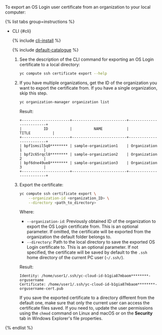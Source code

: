 To export an OS Login user certificate from an organization to your local computer:

{% list tabs group=instructions %}

- CLI {#cli}

  {% include [cli-install](../cli-install.md) %}

  {% include [default-catalogue](../default-catalogue.md) %}

  1. See the description of the CLI command for exporting an OS Login certificate to a local directory:

      ```bash
      yc compute ssh certificate export --help
      ```

  1. If you have multiple organizations, get the ID of the organization you want to export the certificate from. If you have a single organization, skip this step.

      ```bash
      yc organization-manager organization list
      ```

      Result:

      ```text
      +----------------------+-------------------------+-------------------------+
      |          ID          |          NAME           |          TITLE          |
      +----------------------+-------------------------+-------------------------+
      | bpf1smsil5q0******** | sample-organization1    | Organization 1          |
      | bpf2c65rqcl8******** | sample-organization2    | Organization 2          |
      | bpf6dne49ue8******** | sample-organization3    | Organization 3          |
      +----------------------+-------------------------+-------------------------+
      ```

  1. Export the certificate:

      ```bash
      yc compute ssh certificate export \
          --organization-id <organization_ID> \
          --directory <path_to_directory>
      ```

      Where:
      * `--organization-id`: Previously obtained ID of the organization to export the OS Login certificate from. This is an optional parameter. If omitted, the certificate will be exported from the organization the default folder belongs to.
      * `--directory`: Path to the local directory to save the exported OS Login certificate to. This is an optional parameter. If not specified, the certificate will be saved by default to the `.ssh` home directory of the current PC user (`~/.ssh/`).

      Result:

      ```text
      Identity: /home/user1/.ssh/yc-cloud-id-b1gia87mbaom********-orgusername
      Certificate: /home/user1/.ssh/yc-cloud-id-b1gia87mbaom********-orgusername-cert.pub
      ```

      If you save the exported certificate to a directory different from the default one, make sure that only the current user can access the certificate files saved. If you need to, update the user permissions using the `chmod` command on Linux and macOS or on the **Security** tab in Windows Explorer's file properties.

{% endlist %}